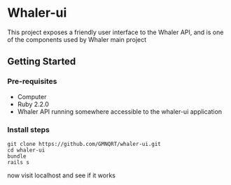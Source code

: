 # Whaler-ui

This project exposes a friendly user interface to the Whaler API, and is one of the components used by Whaler main project

## Getting Started

### Pre-requisites
* Computer
* Ruby 2.2.0
* Whaler API running somewhere accessible to the whaler-ui application

### Install steps
```
git clone https://github.com/GMNQRT/whaler-ui.git
cd whaler-ui
bundle
rails s
```

now visit localhost and see if it works
